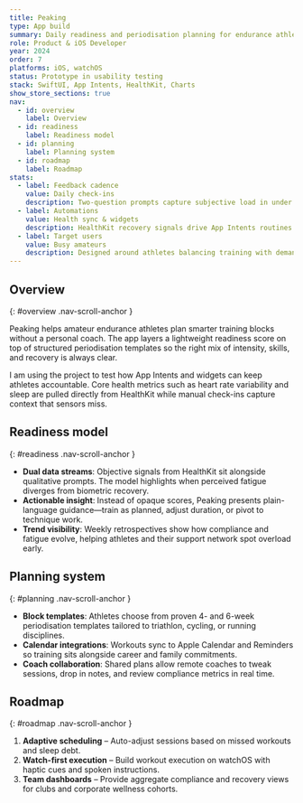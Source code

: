 ```yaml
---
title: Peaking
type: App build
summary: Daily readiness and periodisation planning for endurance athletes juggling work, family, and racing goals.
role: Product & iOS Developer
year: 2024
order: 7
platforms: iOS, watchOS
status: Prototype in usability testing
stack: SwiftUI, App Intents, HealthKit, Charts
show_store_sections: true
nav:
  - id: overview
    label: Overview
  - id: readiness
    label: Readiness model
  - id: planning
    label: Planning system
  - id: roadmap
    label: Roadmap
stats:
  - label: Feedback cadence
    value: Daily check-ins
    description: Two-question prompts capture subjective load in under 30 seconds.
  - label: Automations
    value: Health sync & widgets
    description: HealthKit recovery signals drive App Intents routines and Lock Screen widgets.
  - label: Target users
    value: Busy amateurs
    description: Designed around athletes balancing training with demanding jobs.
---
```

## Overview
{: #overview .nav-scroll-anchor }

Peaking helps amateur endurance athletes plan smarter training blocks without a personal coach. The app layers a lightweight readiness score on top of structured periodisation templates so the right mix of intensity, skills, and recovery is always clear.

I am using the project to test how App Intents and widgets can keep athletes accountable. Core health metrics such as heart rate variability and sleep are pulled directly from HealthKit while manual check-ins capture context that sensors miss.

## Readiness model
{: #readiness .nav-scroll-anchor }

- **Dual data streams**: Objective signals from HealthKit sit alongside qualitative prompts. The model highlights when perceived fatigue diverges from biometric recovery.
- **Actionable insight**: Instead of opaque scores, Peaking presents plain-language guidance—train as planned, adjust duration, or pivot to technique work.
- **Trend visibility**: Weekly retrospectives show how compliance and fatigue evolve, helping athletes and their support network spot overload early.

## Planning system
{: #planning .nav-scroll-anchor }

- **Block templates**: Athletes choose from proven 4- and 6-week periodisation templates tailored to triathlon, cycling, or running disciplines.
- **Calendar integrations**: Workouts sync to Apple Calendar and Reminders so training sits alongside career and family commitments.
- **Coach collaboration**: Shared plans allow remote coaches to tweak sessions, drop in notes, and review compliance metrics in real time.

## Roadmap
{: #roadmap .nav-scroll-anchor }

1. **Adaptive scheduling** – Auto-adjust sessions based on missed workouts and sleep debt.
2. **Watch-first execution** – Build workout execution on watchOS with haptic cues and spoken instructions.
3. **Team dashboards** – Provide aggregate compliance and recovery views for clubs and corporate wellness cohorts.
